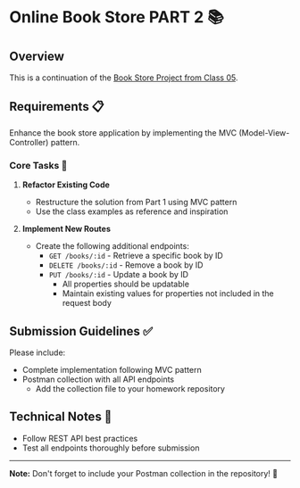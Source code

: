 # Online Book Store PART 2 📚

## Overview
This is a continuation of the [Book Store Project from Class 05](../Class05/homework.md).

## Requirements 📋

Enhance the book store application by implementing the MVC (Model-View-Controller) pattern.

### Core Tasks 🎯

1. **Refactor Existing Code**
   - Restructure the solution from Part 1 using MVC pattern
   - Use the class examples as reference and inspiration

2. **Implement New Routes**
   - Create the following additional endpoints:
     * `GET /books/:id` - Retrieve a specific book by ID
     * `DELETE /books/:id` - Remove a book by ID
     * `PUT /books/:id` - Update a book by ID
       - All properties should be updatable
       - Maintain existing values for properties not included in the request body

## Submission Guidelines ✅

Please include:
- Complete implementation following MVC pattern
- Postman collection with all API endpoints
  - Add the collection file to your homework repository

## Technical Notes 🔧
- Follow REST API best practices
- Test all endpoints thoroughly before submission

---
**Note:** Don't forget to include your Postman collection in the repository! 🚀